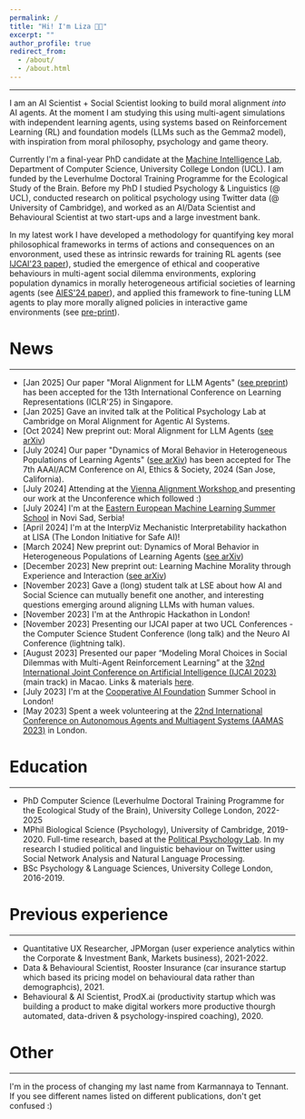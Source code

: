 ```yaml
---
permalink: /
title: "Hi! I'm Liza 👋🏼"
excerpt: ""
author_profile: true
redirect_from: 
  - /about/
  - /about.html
---
```

---
I am an AI Scientist + Social Scientist looking to build moral alignment _into_ AI agents. At the moment I am studying this using multi-agent simulations with independent learning agents, using systems based on Reinforcement Learning (RL) and foundation models (LLMs such as the Gemma2 model), with inspiration from moral philosophy, psychology and game theory. 

Currently I'm a final-year PhD candidate at the [Machine Intelligence Lab](https://www.machineintelligencelab.ai/), Department of Computer Science, University College London (UCL). I am funded by the Leverhulme Doctoral Training Programme for the Ecological Study of the Brain. Before my PhD I studied Psychology & Linguistics (@ UCL), conducted research on political psychology using Twitter data (@ University of Cambridge), and worked as an AI/Data Scientist and Behavioural Scientist at two start-ups and a large investment bank. 

In my latest work I have developed a methodology for quantifying key moral philosophical frameworks in terms of actions and consequences on an envoronment, used these as intrinsic rewards for training RL agents (see [IJCAI'23 paper](https://doi.org/10.24963/ijcai.2023/36)), studied the emergence of ethical and cooperative behaviours in multi-agent social dilemma environments, exploring population dynamics in morally heterogeneous artificial societies of learning agents (see [AIES'24 paper](https://arxiv.org/abs/2403.04202)), and applied this framework to fine-tuning LLM agents to play more morally aligned policies in interactive game environments (see [pre-print](https://arxiv.org/abs/2410.01639)).  

News
======
---
- [Jan 2025] Our paper "Moral Alignment for LLM Agents" ([see preprint](https://arxiv.org/abs/2410.01639)) has been accepted for the 13th International Conference on Learning Representations (ICLR'25) in Singapore. 
- [Jan 2025] Gave an invited talk at the Political Psychology Lab at Cambridge on Moral Alignment for Agentic AI Systems. 
- [Oct 2024] New preprint out: Moral Alignment for LLM Agents ([see arXiv](https://arxiv.org/abs/2410.01639))
- [July 2024] Our paper "Dynamics of Moral Behavior in Heterogeneous Populations of Learning Agents" ([see arXiv](https://arxiv.org/html/2403.04202v2)) has been accepted for The 7th AAAI/ACM Conference on AI, Ethics & Society, 2024 (San Jose, California).
- [July 2024] Attending at the [Vienna Alignment Workshop ](https://far.ai/post/2024-08-vienna-alignment-workshop/#:~:text=The%20Vienna%20Alignment%20Workshop%20advanced,Workshops%2C%20register%20your%20interest%20here.) and presenting our work at the Unconference which followed :) 
- [July 2024] I'm at the [Eastern European Machine Learning Summer School](https://www.eeml.eu/home) in Novi Sad, Serbia! 
- [April 2024] I'm at the InterpViz Mechanistic Interpretability hackathon at LISA (The London Initiative for Safe AI)! 
- [March 2024] New preprint out: Dynamics of Moral Behavior in Heterogeneous Populations of Learning Agents ([see arXiv](https://arxiv.org/html/2403.04202v2))
- [December 2023] New preprint out: Learning Machine Morality through Experience and Interaction ([see arXiv](https://arxiv.org/abs/2312.01818))
- [November 2023] Gave a (long) student talk at LSE about how AI and Social Science can mutually benefit one another, and interesting questions emerging around aligning LLMs with human values.
- [November 2023] I'm at the Anthropic Hackathon in London!
- [November 2023] Presenting our IJCAI paper at two UCL Conferences - the Computer Science Student Conference (long talk) and the Neuro AI Conference (lightning talk). 
- [August 2023] Presented our paper “Modeling Moral Choices in Social Dilemmas with Multi-Agent Reinforcement Learning” at the [32nd International Joint Conference on Artificial Intelligence (IJCAI 2023)](https://ijcai-23.org/) (main track) in Macao. Links & materials [here](https://liza-tennant.github.io/publication/2023-modeling-moral-choices).
- [July 2023] I'm at the [Cooperative AI Foundation](https://www.cooperativeai.com/) Summer School in London! 
- [May 2023] Spent a week volunteering at the [22nd International Conference on Autonomous Agents and Multiagent Systems (AAMAS 2023)](https://aamas2023.soton.ac.uk/) in London.

Education
====
---
- PhD Computer Science (Leverhulme Doctoral Training Programme for the Ecological Study of the Brain), University College London, 2022-2025
- MPhil Biological Science (Psychology), University of Cambridge, 2019-2020. Full-time research, based at the [Political Psychology Lab](https://www.psychol.cam.ac.uk/polpsych). In my research I studied political and linguistic behaviour on Twitter using Social Network Analysis and Natural Language Processing.
- BSc Psychology & Language Sciences, University College London, 2016-2019.


Previous experience
======
---
- Quantitative UX Researcher, JPMorgan (user experience analytics within the Corporate & Investment Bank, Markets business), 2021-2022.
- Data & Behavioural Scientist, Rooster Insurance (car insurance startup which based its pricing model on behavioural data rather than demographcis), 2021.
- Behavioural & AI Scientist, ProdX.ai (productivity startup which was building a product to make digital workers more productive thourgh automated, data-driven & psychology-inspired coaching), 2020.


Other
======
---
I'm in the process of changing my last name from Karmannaya to Tennant. If you see different names listed on different publications, don't get confused :)
